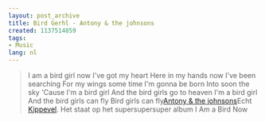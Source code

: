 ```yaml
---
layout: post_archive
title: Bird Gerhl - Antony & the johnsons
created: 1137514859
tags:
- Music
lang: nl
---
```

>  I am a bird girl now  I've got my heart  Here in my hands now  I've been searching  For my wings some time  I'm gonna be born  Into soon the sky  'Cause I'm a bird girl  And the bird girls go to heaven  I'm a bird girl  And the bird girls can fly  Bird girls can fly[Antony & the johnsons](http://en.wikipedia.org/wiki/Anthony_and_the_johnsons)Echt [Kippevel](http://bler.webschuur.com/aggregator/sources/8). Het staat op het supersupersuper album I Am a Bird Now<!--break-->
